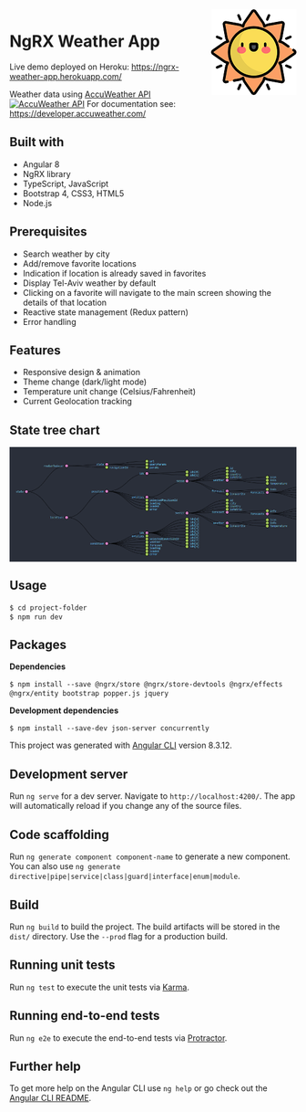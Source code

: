 <img src="./src/assets/images/logo.png" align="right" />

# NgRX Weather App

Live demo deployed on Heroku: https://ngrx-weather-app.herokuapp.com/

Weather data using [AccuWeather API ![AccuWeather API](https://www.accuweather.com/images/logos/accuweather.svg)](https://www.accuweather.com/)
For documentation see: https://developer.accuweather.com/

## Built with

- Angular 8
- NgRX library
- TypeScript, JavaScript
- Bootstrap 4, CSS3, HTML5
- Node.js

## Prerequisites

- Search weather by city
- Add/remove favorite locations
- Indication if location is already saved in favorites
- Display Tel-Aviv weather by default
- Clicking on a favorite will navigate to the main screen showing the details of that location
- Reactive state management (Redux pattern)
- Error handling

## Features

- Responsive design & animation
- Theme change (dark/light mode)
- Temperature unit change (Celsius/Fahrenheit)
- Current Geolocation tracking

## State tree chart

<img src="./src/assets/images/state.png" alt="Redux DevTools" align="center" />

## Usage

```
$ cd project-folder
$ npm run dev
```

## Packages

**Dependencies**

```
$ npm install --save @ngrx/store @ngrx/store-devtools @ngrx/effects @ngrx/entity bootstrap popper.js jquery
```

**Development dependencies**

```
$ npm install --save-dev json-server concurrently
```

This project was generated with [Angular CLI](https://github.com/angular/angular-cli) version 8.3.12.

## Development server

Run `ng serve` for a dev server. Navigate to `http://localhost:4200/`. The app will automatically reload if you change any of the source files.

## Code scaffolding

Run `ng generate component component-name` to generate a new component. You can also use `ng generate directive|pipe|service|class|guard|interface|enum|module`.

## Build

Run `ng build` to build the project. The build artifacts will be stored in the `dist/` directory. Use the `--prod` flag for a production build.

## Running unit tests

Run `ng test` to execute the unit tests via [Karma](https://karma-runner.github.io).

## Running end-to-end tests

Run `ng e2e` to execute the end-to-end tests via [Protractor](http://www.protractortest.org/).

## Further help

To get more help on the Angular CLI use `ng help` or go check out the [Angular CLI README](https://github.com/angular/angular-cli/blob/master/README.md).
